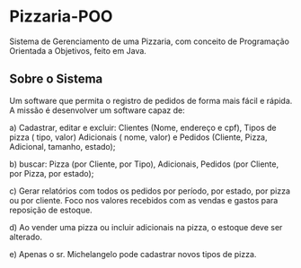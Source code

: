 # Pizzaria-POO
Sistema de Gerenciamento de uma Pizzaria, com conceito de Programação Orientada a Objetivos, feito em Java.

## Sobre o Sistema
Um software que permita o registro de pedidos de forma mais fácil e rápida. 
A missão é desenvolver um software capaz de:

a) Cadastrar, editar e excluir: Clientes (Nome, endereço e cpf), Tipos de pizza ( tipo, valor)
Adicionais ( nome, valor) e Pedidos (Cliente, Pizza, Adicional, tamanho, estado);

b) buscar: Pizza (por Cliente, por Tipo), Adicionais, Pedidos (por Cliente, por Pizza, por estado);

c) Gerar relatórios com todos os pedidos por período, por estado, por pizza ou por cliente. Foco nos
valores recebidos com as vendas e gastos para reposição de estoque.

d) Ao vender uma pizza ou incluir adicionais na pizza, o estoque deve ser alterado.

e) Apenas o sr. Michelangelo pode cadastrar novos tipos de pizza.
